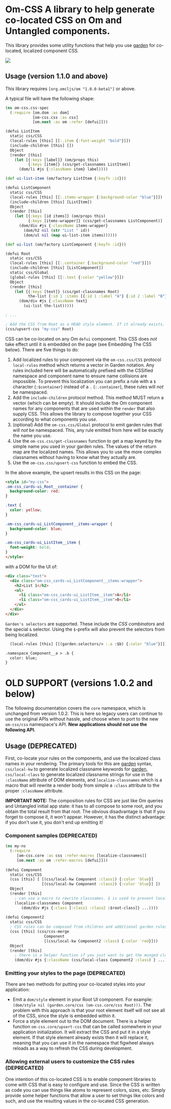# Om-CSS A library to help generate co-located CSS on Om and Untangled components.

This library provides some utility functions that help you use 
[garden](https://github.com/noprompt/garden) for co-located, localized
component CSS. 

<a href="https://clojars.org/untangled/om-css">
<img src="https://clojars.org/untangled/om-css/latest-version.svg">
</a>

## Usage (version 1.1.0 and above)

This library requires `[org.omcljs/om "1.0.0-beta1"]` or above.

A typical file will have the following shape:

```clj
(ns om-css.css-spec
  (:require [om.dom :as dom]
            [om-css.css :as css]
            [om.next :as om :refer [defui]]))

(defui ListItem
  static css/CSS
  (local-rules [this] [[:.item {:font-weight "bold"}]])
  (include-children [this] [])
  Object
  (render [this]
    (let [{:keys [label]} (om/props this)
          {:keys [item]} (css/get-classnames ListItem)]
      (dom/li #js {:className item} label))))

(def ui-list-item (om/factory ListItem {:keyfn :id}))

(defui ListComponent
  static css/CSS
  (local-rules [this] [[:.items-wrapper {:background-color "blue"}]])
  (include-children [this] [ListItem])
  Object
  (render [this]
    (let [{:keys [id items]} (om/props this)
          {:keys [items-wrapper]} (css/get-classnames ListComponent)]
      (dom/div #js {:className items-wrapper}
        (dom/h2 nil (str "List " id))
        (dom/ul nil (map ui-list-item items))))))

(def ui-list (om/factory ListComponent {:keyfn :id}))

(defui Root
  static css/CSS
  (local-rules [this] [[:.container {:background-color "red"}]])
  (include-children [this] [ListComponent])
  static css/Global
  (global-rules [this] [[:.text {:color "yellow"}]])
  Object
  (render [this]
    (let [{:keys [text]} (css/get-classnames Root)
          the-list {:id 1 :items [{:id 1 :label "A"} {:id 2 :label "B"}]}]
      (dom/div #js {:className text}
        (ui-list the-list)))))

; ...

; Add the CSS from Root as a HEAD style element. If it already exists, replace it.
(css/upsert-css "my-css" Root)
```

CSS can be co-located on any Om `defui` component. This CSS does *not* take effect until it is embedded on the page 
(see Embedding The CSS below). There are five things to do:
 
1. Add localized rules to your component via the `om-css.css/CSS` protocol `local-rules` method which returns 
 a vector in Garden notation. Any rules included here will be automatically prefixed with the CSSified namespace 
 and component name to ensure name collisions are impossible. To prevent this localization you can prefix a rule with a `$`  character (`:$container`) instead of a `.` (`:.container`), these rules will *not* be namespaced.
2. Add the `include-children` protocol method. This method MUST return a vector (which can be empty). It should
include the Om component names for any components that are used within the `render` that also supply CSS. This
allows the library to compose together your CSS according to what components you *use*.
3. (optional) Add the `om-css.css/Global` protocol to emit garden rules that will *not* be namespaced. This, any
rule emitted from here will be exactly the name you use.
4. Use the `om-css.css/get-classnames` function to get a map keyed by the simple name you used in your garden rules. 
 The values of the return map are the localized names. This allows you to use the more complex classnames without having to know what
they actually are.
5. Use the `om-css.css/upsert-css` function to embed the CSS.

In the above example, the upsert results in this CSS on the page:

```html
<style id="my-css">
.om-css_cards-ui_Root__container {
  background-color: red;
}

.text {
  color: yellow;
}

.om-css_cards-ui_ListComponent__items-wrapper {
  background-color: blue;
}

.om-css_cards-ui_ListItem__item {
  font-weight: bold;
}
</style>
```

with a DOM for the UI of:

```html
<div class="text">
  <div class="om-css_cards-ui_ListComponent__items-wrapper">
    <h2>List 1</h2>
    <ul>
      <li class="om-css_cards-ui_ListItem__item">A</li>
      <li class="om-css_cards-ui_ListItem__item">B</li>
    </ul>
  </div>
</div>
```

``Garden's selectors`` are supported. These include the *CSS combinators* and the special `&` selector. Using the `$`-prefix will also prevent the selectors from being localized.

```clj
  (local-rules [this] [[(garden.selectors/> :.a :$b) {:color "blue"}]])
```

```html
.namespace_Component__a > .b {
  color: blue;
}
```

# OLD SUPPORT (versions 1.0.2 and below)

The following documentation covers the `core` namespace, which is unchanged from version 1.0.2. This is here so legacy
users can continue to use the original APIs without hassle, and choose when to port to the new `om-css/css` namespace's
API. **New applications should not use the following API.**

## Usage (DEPRECATED)

First, co-locate your rules on the components, and use the localized class
names in your rendering. The primary tools for this are [garden](https://github.com/noprompt/garden) syntax,
`css/local-kw` to generate localized classname keywords for [garden](https://github.com/noprompt/garden),
`css/local-class` to generate localized classname strings for use in
the `:className` attribute of DOM elements, and `localize-classnames`
which is a macro that will rewrite a render body from simple a `:class`
attribute to the proper `:className` attribute.

**IMPORTANT NOTE:** The composition rules for CSS are just like Om queries and
Untangled initial app state: it has to all compose to some root, and you obtain
the total result from that root. The obvious disadvantage is that if you forget
to compose it, it won't appear. However, it has the distinct advantage: if you
don't use it, you don't end up emitting it!

### Component samples (DEPRECATED)

```clj
(ns my-ns
  (:require 
     [om-css.core :as css :refer-macros [localize-classnames]]
     [om.next :as om :refer-macros [defui]]))
  
(defui Component
  static css/CSS
  (css [this] [ [(css/local-kw Component :class1) {:color 'blue}] 
                [(css/local-kw Component :class2) {:color 'blue}] ])
  Object
  (render [this]
    ; can use a macro to rewrite classnames. $ is used to prevent localization. Note the use of :class instead of :className
    (localize-classnames Component
       (dom/div #js {:class [:class1 :class2 :$root-class]} ...))))
       
(defui Component2
  static css/CSS
  ; CSS rules can be composed from children and additional garden rules:
  (css [this] (css/css-merge 
                 Component 
                 [(css/local-kw Component2 :class) {:color 'red}]))
  Object
  (render [this]
    ; there is a helper function if you just want to get the munged classname
    (dom/div #js {:className (css/local-class Component2 :class) } ...)))
```

### Emitting your styles to the page (DEPRECATED)

There are two methods for putting your co-located styles into your 
application:

- Emit a `dom/style` element in your Root UI component. For example:
  `(dom/style nil (garden.core/css (om-css.core/css Root)))`. The problem with this
  approach is that your root element itself will not see all of the CSS, since the style is embedded within it.
- Force a style element out to the DOM document. There is a helper function `om-css.core/upsert-css` that can
  be called somewhere in your application initialization. It will extract the CSS and put it in a style element. If that 
  style element already exists then it will replace it, meaning that you can use it in the namespace that figwheel always
  reloads as a way to refresh the CSS during development.

### Allowing external users to customize the CSS rules (DEPRECATED)

One intention of this co-located CSS is to enable component libraries to come with CSS
that is easy to configure and use. Since the CSS is written as code you can use
things like atoms to represent colors, sizes, etc. Simply provide some helper functions
that allow a user to set things like colors and such, and use the resulting values 
in the co-located CSS generation.

